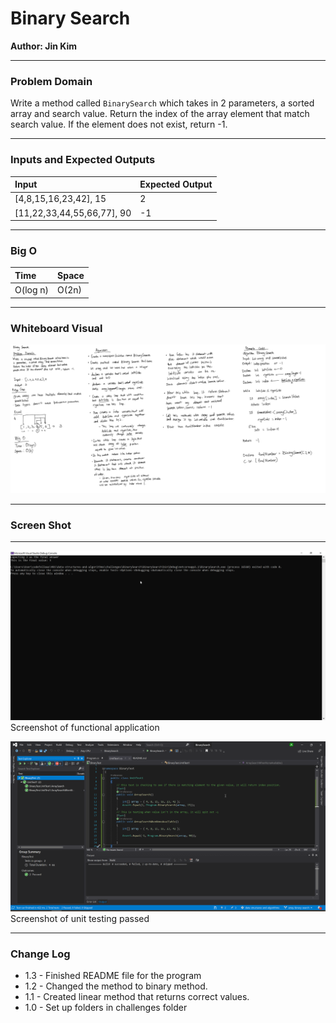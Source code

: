 # **Binary Search**

**Author: Jin Kim**

---

### Problem Domain

Write a method called `BinarySearch` which takes in 2 parameters, a sorted array and 
search value. Return the index of the array element that match search value. If the element
does not exist, return -1.

---

### Inputs and Expected Outputs

| Input | Expected Output |
| :----------- | :----------- |
| [4,8,15,16,23,42], 15 | 2 |
| [11,22,33,44,55,66,77], 90 | -1 |


---

### Big O


| Time | Space |
| :----------- | :----------- |
| O(log n) | O(2n) |


---


### Whiteboard Visual
![BinarySearch](../../assets/binary-search.png)


---

### Screen Shot
---
![Application Demo](../../assets/BinarySearch/application-start.png)
Screenshot of functional application

![Unit Testing](../../assets/BinarySearch/unit-testing.png)
Screenshot of unit testing passed

---
### Change Log
- 1.3 - Finished README file for the program
- 1.2 - Changed the method to binary method.
- 1.1 - Created linear method that returns correct values.
- 1.0 - Set up folders in challenges folder

